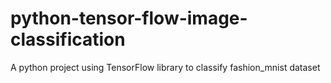 # python-tensor-flow-image-classification
A python project using TensorFlow library to classify fashion_mnist dataset
